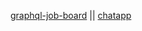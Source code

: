 [graphql-job-board](https://github.com/gaurangrshah/_docs/tree/graphql/graphql/projects/udemy/graphql-job-board) || [chatapp](https://github.com/gaurangrshah/_docs/tree/graphql/graphql/projects/udemy/gqlchat)